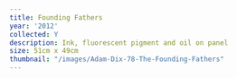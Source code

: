 ```yaml
---
title: Founding Fathers
year: '2012'
collected: Y
description: Ink, fluorescent pigment and oil on panel
size: 51cm x 49cm
thumbnail: "/images/Adam-Dix-78-The-Founding-Fathers"
---
```

